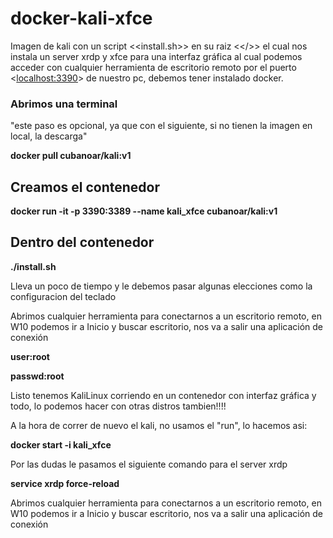 # docker-kali-xfce
Imagen de kali con un script <<install.sh>> en su raiz <</>> el cual nos instala un server xrdp y xfce para una interfaz gráfica
al cual podemos acceder con cualquier herramienta de escritorio remoto por el puerto <<localhost:3390>> de nuestro pc, debemos tener instalado docker.

### Abrimos una terminal

"este paso es opcional, ya que con el siguiente, si no tienen la imagen en local, la descarga"

**docker pull cubanoar/kali:v1** 

## Creamos el contenedor

**docker run -it -p 3390:3389 --name kali_xfce cubanoar/kali:v1**

## Dentro del contenedor

**./install.sh**

Lleva un poco de tiempo y le debemos pasar algunas elecciones como la configuracion del teclado 

Abrimos cualquier herramienta para conectarnos a un escritorio remoto, en W10 podemos ir a Inicio y buscar escritorio, nos va a salir una aplicación de conexión

**user:root**

**passwd:root**


Listo tenemos KaliLinux corriendo en un contenedor con interfaz gráfica y todo, lo podemos hacer con otras distros tambien!!!!

A la hora de correr de nuevo el kali, no usamos el "run", lo hacemos asi:

**docker start -i kali_xfce**

Por las dudas le pasamos el siguiente comando para el server xrdp
 
 **service xrdp force-reload**
 
Abrimos cualquier herramienta para conectarnos a un escritorio remoto, en W10 podemos ir a Inicio y buscar escritorio, nos va a salir una aplicación de conexión
